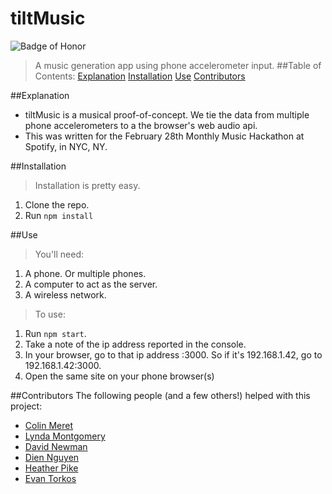# tiltMusic
![Badge of Honor](https://img.shields.io/badge/Built%20at-Fullstack-green.svg?style=flat-square)
>A music generation app using phone accelerometer input.
##Table of Contents:
[Explanation](#Explanation)
[Installation](#Installation)
[Use](#Use)
[Contributors](#Contributors)

##Explanation
 - tiltMusic is a musical proof-of-concept. We tie the data from multiple phone accelerometers to a the browser's web audio
api.
 - This was written for the February 28th Monthly Music Hackathon at Spotify, in NYC, NY.

##Installation
>Installation is pretty easy. 
 1. Clone the repo.
 2. Run ```npm install```

##Use
>You'll need:
 1. A phone. Or multiple phones.
 2. A computer to act as the server.
 3. A wireless network.
>To use:
 1. Run ```npm start```.
 2. Take a note of the ip address reported in the console. 
 3. In your browser, go to that ip address :3000. So if it's 192.168.1.42, go to 192.168.1.42:3000.
 4. Open the same site on your phone browser(s)

##Contributors
The following people (and a few others!) helped with this project:
- [Colin Meret](github.com/colin92)
- [Lynda Montgomery](github.com/montgol)
- [David Newman](github.com/Newms34)
- [Dien Nguyen](https://github.com/CarpeDN)
- [Heather Pike](github.com/heatherpike)
- [Evan Torkos](github.com/etorkos)
